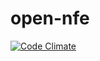 # open-nfe
[![Code Climate](https://codeclimate.com/github/mainosistemas/open-nfe/badges/gpa.svg)](https://codeclimate.com/github/mainosistemas/open-nfe)
